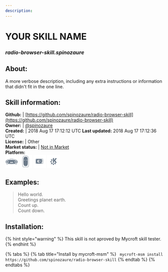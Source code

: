 ```yaml
---
description: 
---
```


# YOUR SKILL NAME  
### _radio-browser-skill.spinozaure_  
## About:  
A more verbose description, including any extra instructions or
information that didn't fit in the one line.

## Skill information:  
**Github:** | [https://github.com/spinozaure/radio-browser-skill](https://github.com/spinozaure/radio-browser-skill)  
**Owner:** | [@spinozaure](https://github.com/spinozaure)  
**Created:** | 2018 Aug 17 17:12:12 UTC  **Last updated:** 2018 Aug 17 17:12:36 UTC  
**License:** | Other  
**Market status:** | [Not in Market](https://market.mycroft.ai/skill/)  
**Platform:**  
 ![Mark I](../.gitbook/assets/mark-1-icon.png)  ![Mark II](../.gitbook/assets/mark-2-icon.png)  ![Picroft](../.gitbook/assets/picroft-icon.png)  ![plasmoid](../.gitbook/assets/kde.png)   
## Examples:  
> Hello world.  
> Greetings planet earth.  
> Count up.  
> Count down.  
  
## Installation:  
{% hint style="warning" %}
This skill is not aproved by Mycroft skill tester.
{% endhint %}
    
{% tabs %}
{% tab title="Install by mycroft-msm" %}
``` mycroft-msm install https://github.com/spinozaure/radio-browser-skill```
{% endtab %}
  {% endtabs %}
  